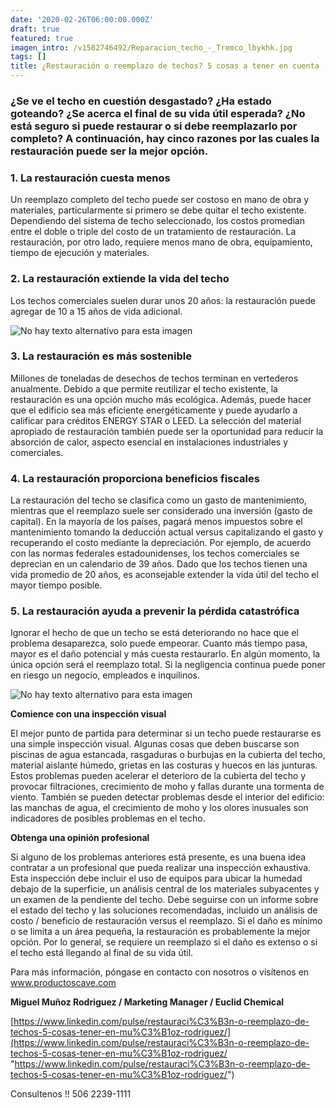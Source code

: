 ```yaml
---
date: '2020-02-26T06:00:00.000Z'
draft: true
featured: true
imagen_intro: /v1582746492/Reparacion_techo_-_Tremco_lbykhk.jpg
tags: []
title: ¿Restauración o reemplazo de techos? 5 cosas a tener en cuenta
---
```





### **¿Se ve el techo en cuestión desgastado? ¿Ha estado goteando? ¿Se acerca el final de su vida útil esperada? ¿No está seguro si puede restaurar o si debe reemplazarlo por completo? A continuación, hay cinco razones por las cuales la restauración puede ser la mejor opción.**

### **1. La restauración cuesta menos**

Un reemplazo completo del techo puede ser costoso en mano de obra y materiales, particularmente si primero se debe quitar el techo existente. Dependiendo del sistema de techo seleccionado, los costos promedian entre el doble o triple del costo de un tratamiento de restauración. La restauración, por otro lado, requiere menos mano de obra, equipamiento, tiempo de ejecución y materiales.

### **2. La restauración extiende la vida del techo**

Los techos comerciales suelen durar unos 20 años: la restauración puede agregar de 10 a 15 años de vida adicional.

![No hay texto alternativo para esta imagen](https://media-exp1.licdn.com/dms/image/C5612AQEXUnzrZMGLlQ/article-inline_image-shrink_1500_2232/0?e=1588204800&v=beta&t=wZPKm_X-vQ05msTNJIpEkjzNGTsOMEa3ZnE2lbNZd8g)

### **3. La restauración es más sostenible**

Millones de toneladas de desechos de techos terminan en vertederos anualmente. Debido a que permite reutilizar el techo existente, la restauración es una opción mucho más ecológica. Además, puede hacer que el edificio sea más eficiente energéticamente y puede ayudarlo a calificar para créditos ENERGY STAR o LEED. La selección del material apropiado de restauración también puede ser la oportunidad para reducir la absorción de calor, aspecto esencial en instalaciones industriales y comerciales.

### **4. La restauración proporciona beneficios fiscales**

La restauración del techo se clasifica como un gasto de mantenimiento, mientras que el reemplazo suele ser considerado una inversión (gasto de capital). En la mayoría de los países, pagará menos impuestos sobre el mantenimiento tomando la deducción actual versus capitalizando el gasto y recuperando el costo mediante la depreciación. Por ejemplo, de acuerdo con las normas federales estadounidenses, los techos comerciales se deprecian en un calendario de 39 años. Dado que los techos tienen una vida promedio de 20 años, es aconsejable extender la vida útil del techo el mayor tiempo posible.

### **5. La restauración ayuda a prevenir la pérdida catastrófica**

Ignorar el hecho de que un techo se está deteriorando no hace que el problema desaparezca, solo puede empeorar. Cuanto más tiempo pasa, mayor es el daño potencial y más cuesta restaurarlo. En algún momento, la única opción será el reemplazo total. Si la negligencia continua puede poner en riesgo un negocio, empleados e inquilinos.

![No hay texto alternativo para esta imagen](https://media-exp1.licdn.com/dms/image/C5612AQFTzUAfYp2xgg/article-inline_image-shrink_1000_1488/0?e=1588204800&v=beta&t=NYtB_mwoboF6ZChty_wzufdncPDJO00DbkinzWYXODw)

**Comience con una inspección visual**

El mejor punto de partida para determinar si un techo puede restaurarse es una simple inspección visual. Algunas cosas que deben buscarse son piscinas de agua estancada, rasgaduras o burbujas en la cubierta del techo, material aislante húmedo, grietas en las costuras y huecos en las junturas. Estos problemas pueden acelerar el deterioro de la cubierta del techo y provocar filtraciones, crecimiento de moho y fallas durante una tormenta de viento. También se pueden detectar problemas desde el interior del edificio: las manchas de agua, el crecimiento de moho y los olores inusuales son indicadores de posibles problemas en el techo.

**Obtenga una opinión profesional**

Si alguno de los problemas anteriores está presente, es una buena idea contratar a un profesional que pueda realizar una inspección exhaustiva. Esta inspección debe incluir el uso de equipos para ubicar la humedad debajo de la superficie, un análisis central de los materiales subyacentes y un examen de la pendiente del techo. Debe seguirse con un informe sobre el estado del techo y las soluciones recomendadas, incluido un análisis de costo / beneficio de restauración versus el reemplazo. Si el daño es mínimo o se limita a un área pequeña, la restauración es probablemente la mejor opción. Por lo general, se requiere un reemplazo si el daño es extenso o si el techo está llegando al final de su vida útil.

Para más información, póngase en contacto con nosotros o visítenos en www.productoscave.com

**Miguel Muñoz Rodriguez / Marketing Manager / Euclid Chemical**

[https://www.linkedin.com/pulse/restauraci%C3%B3n-o-reemplazo-de-techos-5-cosas-tener-en-mu%C3%B1oz-rodriguez/](https://www.linkedin.com/pulse/restauraci%C3%B3n-o-reemplazo-de-techos-5-cosas-tener-en-mu%C3%B1oz-rodriguez/ "https://www.linkedin.com/pulse/restauraci%C3%B3n-o-reemplazo-de-techos-5-cosas-tener-en-mu%C3%B1oz-rodriguez/")

Consultenos !! 506 2239-1111
